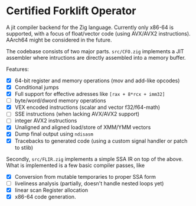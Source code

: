 # Certified Forklift Operator

A jit compiler backend for the Zig language. Currently only x86-64 is supported, with a focus of float/vector code (using AVX/AVX2 instructions). AArch64 might be considered in the future.

The codebase consists of two major parts. `src/CFO.zig` implements a JIT assembler where intructions are directly assembled into a memory buffer.

Features:

- [x] 64-bit register and memory operations (mov and add-like opcodes)
- [x] Conditional jumps
- [x] Full support for effective adresses like `[rax + 8*rcx + imm32]`
- [ ] byte/word/dword memory operations
- [x] VEX encoded instructions (scalar and vector f32/f64-math)
- [ ] SSE instructions (when lacking AVX/AVX2 support)
- [ ] integer AVX2 instructions
- [x] Unaligned and aligned load/store of XMM/YMM vectors
- [x] Dump final output using `ndisasm`
- [x] Tracebacks to generated code (using a custom signal handler or patch to stlib)

Secondly, `src/FLIR.zig` implements a simple SSA IR on top of the above. What is implemented is a few basic compiler passes, like

- [x] Conversion from mutable temporaries to proper SSA form
- [ ] liveliness analysis (partially, doesn't handle nested loops yet)
- [x] linear scan Register allocation
- [x] x86-64 code generation.
